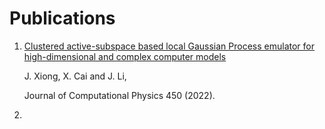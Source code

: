 # Publications
1. [Clustered active-subspace based local Gaussian Process emulator for high-dimensional and complex computer models](https://arxiv.org/abs/2101.00057)

    J. Xiong, X. Cai and J. Li,
    
    Journal of Computational Physics 450 (2022).
2. 
